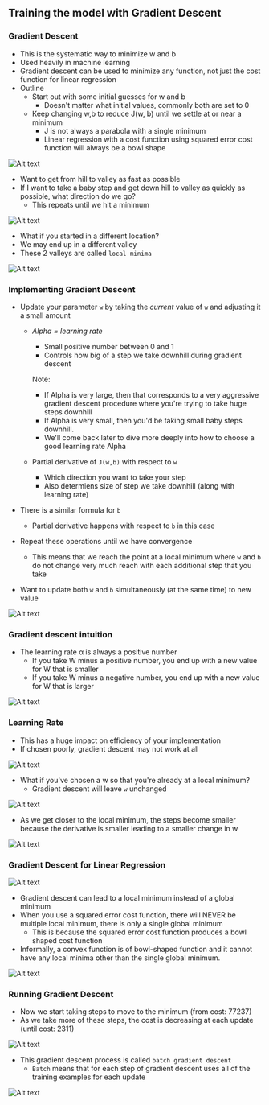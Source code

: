 ## Training the model with Gradient Descent

### Gradient Descent

- This is the systematic way to minimize w and b
- Used heavily in machine learning
- Gradient descent can be used to minimize any function, not just the cost function for linear regression
- Outline
  - Start out with some initial guesses for w and b
    - Doesn't matter what initial values, commonly both are set to 0
  - Keep changing w,b to reduce J(w, b) until we settle at or near a minimum
    - J is not always a parabola with a single minimum
    - Linear regression with a cost function using squared error cost function will always be a bowl shape

![Alt text](./images/16.png)

- Want to get from hill to valley as fast as possible
- If I want to take a baby step and get down hill to valley as quickly as possible, what direction do we go?
  - This repeats until we hit a minimum

![Alt text](./images/17.png)

- What if you started in a different location?
- We may end up in a different valley
- These 2 valleys are called `local minima`

![Alt text](./images/18.png)

### Implementing Gradient Descent

- Update your parameter `w` by taking the _current_ value of `w` and adjusting it a small amount

  - _Alpha = learning rate_

    - Small positive number between 0 and 1
    - Controls how big of a step we take downhill during gradient descent

    Note:

    - If Alpha is very large, then that corresponds to a very aggressive gradient descent procedure where you're trying to take huge steps downhill
    - If Alpha is very small, then you'd be taking small baby steps downhill.
    - We'll come back later to dive more deeply into how to choose a good learning rate Alpha

  - Partial derivative of `J(w,b)` with respect to `w`
    - Which direction you want to take your step
    - Also determiens size of step we take downhill (along with learning rate)

- There is a similar formula for `b`
  - Partial derivative happens with respect to `b` in this case
- Repeat these operations until we have convergence
  - This means that we reach the point at a local minimum where `w` and `b` do not change very much reach with each additional step that you take
- Want to update both `w` and `b` simultaneously (at the same time) to new value

![Alt text](./images/19.png)

### Gradient descent intuition

- The learning rate α is always a positive number
  - If you take W minus a positive number, you end up with a new value for W that is smaller
  - If you take W minus a negative number, you end up with a new value for W that is larger

![Alt text](./images/20.png)

### Learning Rate

- This has a huge impact on efficiency of your implementation
- If chosen poorly, gradient descent may not work at all

![Alt text](./images/21.png)

- What if you've chosen a w so that you're already at a local minimum?
  - Gradient descent will leave `w` unchanged

![Alt text](./images/22.png)

- As we get closer to the local minimum, the steps become smaller because the derivative is smaller leading to a smaller change in w

![Alt text](./images/23.png)

### Gradient Descent for Linear Regression

![Alt text](./images/24.png)

- Gradient descent can lead to a local minimum instead of a global minimum
- When you use a squared error cost function, there will NEVER be multiple local minimum, there is only a single global minimum
  - This is because the squared error cost function produces a bowl shaped cost function
- Informally, a convex function is of bowl-shaped function and it cannot have any local minima other than the single global minimum.

![Alt text](./images/25.png)

### Running Gradient Descent

- Now we start taking steps to move to the minimum (from cost: 77237)
- As we take more of these steps, the cost is decreasing at each update (until cost: 2311)

![Alt text](./images/26.png)

- This gradient descent process is called `batch gradient descent`
  - `Batch` means that for each step of gradient descent uses all of the training examples for each update

![Alt text](./images/27.png)
